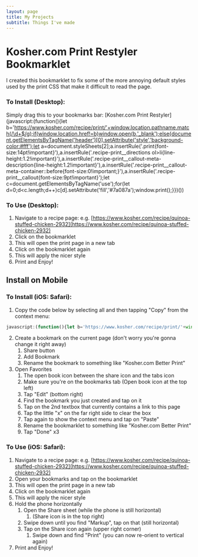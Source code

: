 ```yaml
---
layout: page
title: My Projects
subtitle: Things I've made
---
```


# Kosher.com Print Restyler Bookmarklet

I created this bookmarklet to fix some of the more annoying default styles used by the print CSS that make it difficult to read the page.

### To Install (Desktop):
Simply drag this to your bookmarks bar:
[Kosher.com Print Restyler](javascript:(function(){let b='https://www.kosher.com/recipe/print/'+window.location.pathname.match(/\d+$/g);if(window.location.href!=b)window.open(b,'_blank');else{document.getElementsByTagName('header')[0].setAttribute('style','background-color:#fff');let a=document.styleSheets[2];a.insertRule('.print{font-size:14pt!important}'),a.insertRule('.recipe-print__directions ol>li{line-height:1.2!important}'),a.insertRule('.recipe-print__callout-meta-description{line-height:1.2!important}'),a.insertRule('.recipe-print__callout-meta-container::before{font-size:0!important;}'),a.insertRule('.recipe-print__callout{font-size:9pt!important}');let c=document.getElementsByTagName('use');for(let d=0;d<c.length;d++)c[d].setAttribute('fill','#7a087a');window.print();}})())

### To Use (Desktop):
1. Navigate to a recipe page: e.g. [https://www.kosher.com/recipe/quinoa-stuffed-chicken-2932](https://www.kosher.com/recipe/quinoa-stuffed-chicken-2932)
2. Click on the bookmarklet
  1. This will open the print page in a new tab
3. Click on the bookmarklet again
  1. This will apply the nicer style
4. Print and Enjoy!

## Install on Mobile
### To Install (iOS: Safari):

1. Copy the code below by selecting all and then tapping "Copy" from the context menu:
```javascript
javascript:(function(){let b='https://www.kosher.com/recipe/print/'+window.location.pathname.match(/\d+$/g);if(window.location.href!=b)window.open(b,'_blank');else{document.getElementsByTagName('header')[0].setAttribute('style','background-color:#fff');let a=document.styleSheets[2];a.insertRule('.print{font-size:14pt!important}'),a.insertRule('.recipe-print__directions ol>li{line-height:1.2!important}'),a.insertRule('.recipe-print__callout-meta-description{line-height:1.2!important}'),a.insertRule('.recipe-print__callout-meta-container::before{font-size:0!important;}'),a.insertRule('.recipe-print__callout{font-size:9pt!important}');let c=document.getElementsByTagName('use');for(let d=0;d<c.length;d++)c[d].setAttribute('fill','#7a087a');}})()
```
2. Create a bookmark on the current page (don't worry you're gonna change it right away)
	1. Share button
	2. Add Bookmark
	3. Rename the bookmark to something like "Kosher.com Better Print"
3. Open Favorites
	1. The open book icon between the share icon and the tabs icon
	1. Make sure you're on the bookmarks tab (Open book icon at the top left)
	1. Tap "Edit" (bottom right)
	1. Find the bookmark you just created and tap on it
	1. Tap on the 2nd textbox that currently contains a link to this page
	1. Tap the little "x" on the far right side to clear the box
	1. Tap again to show the context menu and tap on "Paste"
	1. Rename the bookmarklet to something like "Kosher.com Better Print"
	1. Tap "Done" x3

### To Use (iOS: Safari):
1. Navigate to a recipe page: e.g. [https://www.kosher.com/recipe/quinoa-stuffed-chicken-2932](https://www.kosher.com/recipe/quinoa-stuffed-chicken-2932)
1. Open your bookmarks and tap on the bookmarklet
  1. This will open the print page in a new tab
1. Click on the bookmarklet again
  1. This will apply the nicer style
1. Hold the phone horizontally
	1. Open the Share sheet (while the phone is still horizontal)
		1. (Share icon is in the top right) 
	1. Swipe down until you find "Markup", tap on that (still horizontal)
	1. Tap on the Share icon again (upper right corner)
		1. Swipe down and find "Print" (you can now re-orient to vertical again)
1. Print and Enjoy!